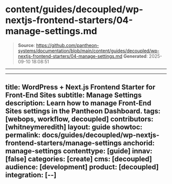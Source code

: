 # content/guides/decoupled/wp-nextjs-frontend-starters/04-manage-settings.md

> **Source**: https://github.com/pantheon-systems/documentation/blob/main/content/guides/decoupled/wp-nextjs-frontend-starters/04-manage-settings.md
> **Generated**: 2025-09-10 18:08:51

---

---
title: WordPress + Next.js Frontend Starter for Front-End Sites
subtitle: Manage Settings
description: Learn how to manage Front-End Sites settings in the Pantheon Dashboard.
tags: [webops, workflow, decoupled]
contributors: [whitneymeredith]
layout: guide
showtoc:
permalink: docs/guides/decoupled/wp-nextjs-frontend-starters/manage-settings
anchorid: manage-settings
contenttype: [guide]
innav: [false]
categories: [create]
cms: [decoupled]
audience: [development]
product: [decoupled]
integration: [--]
---

<Partial file="decoupled-manage-settings.md" />